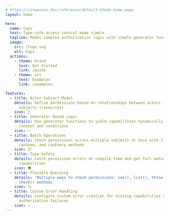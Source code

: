```yaml
---
# https://vitepress.dev/reference/default-theme-home-page
layout: home

hero:
  name: Caps
  text: Type-safe access control made simple
  tagline: Model complex authorization logic with simple generator functions
  image:
    src: /logo.svg
    alt: Caps
  actions:
    - theme: brand
      text: Get Started
      link: /guide
    - theme: alt
      text: Examples
      link: /examples

features:
  - title: Actor-Subject Model
    details: Define permissions based on relationships between actors (users) and
      subjects (resources)
    icon: 👤
  - title: Generator-Based Logic
    details: Use generator functions to yield capabilities dynamically based on
      context and conditions
    icon: ⚡
  - title: Batch Operations
    details: Check permissions across multiple subjects at once with filter,
      canSome, and canEvery methods
    icon: 📦
  - title: Type Safety
    details: Catch permission errors at compile time and get full autocomplete for
      capabilities
    icon: 🛡️
  - title: Flexible Querying
    details: 'Multiple ways to check permissions: can(), list(), throw(), and
      check() methods'
    icon: 🔍
  - title: Custom Error Handling
    details: Configure custom error creation for missing capabilities and
      authorization failures
    icon: ⚠️
---
```

